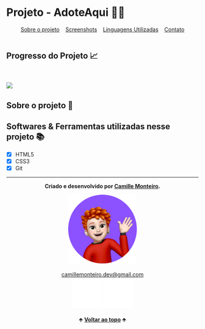 # Projeto - AdoteAqui 🐶🐱


<div id="inicio" align=center>
  <a href="#sobre">Sobre o projeto</a>&nbsp;&nbsp;&nbsp;
  <a href="screenshots">Screenshots</a>&nbsp;&nbsp;&nbsp;
  <a href="#linguagens">Linguagens Utilizadas</a>&nbsp;&nbsp;&nbsp;
  <a href="#contato">Contato</a> 
</div><br>

<h2>Progresso do Projeto 📈</h2><br>

<img src="https://img.shields.io/badge/Status-Conclu%C3%ADdo%20%2F%20Finalizado-sucesso?style=for-the-badge&logo=cachet" height="30em"><br>

<h2 id="sobre">Sobre o projeto 🔎</h2>
<!-- <p> Cripto - PandoraBox é uma aplicação de criptografia de texto utilizando dois códigos: Base 64 e Cifra de César, como opção para criptografar a mensagem. A ferramenta permite que os textos sejam tanto criptografados quanto descriptografados.<br>

<strong>E ai quem vai ter coragem de abrir essa PandoraBox?</strong> -->

Esse projeto foi desenvolvido para fins educativos.</p>

<h2 id="screenshots">Screenshots 📸</h2>

<!-- <img src="https://raw.githubusercontent.com/camimonteiro/Cripto_PandoraBox/main/Screenshots/Foto%201.png" width="80%" height="50%"><br>

<img src="https://raw.githubusercontent.com/camimonteiro/Cripto_PandoraBox/main/Screenshots/Foto%202.png" width="80%" height="50%"><br>

<img src="https://raw.githubusercontent.com/camimonteiro/Cripto_PandoraBox/main/Screenshots/Foto%203.png" width="80%" height="50%"><br> -->


<h2 id="linguagens">Softwares & Ferramentas utilizadas nesse projeto 📚</h2>

- [x] HTML5
- [x] CSS3
- [x] Git

<hr>

<div id="contato" align="center">

  **Criado e desenvolvido por [Camille Monteiro](https://www.linkedin.com/in/camillemonteiro/).**
  
 <div align="center">
   <img src="https://raw.githubusercontent.com/camimonteiro/Project_App_MyBookcase/main/img/Memoji%20-%20Camille_redondo_oi.png" height="180em"><br><br>
   <a href="mailto:camillemonteiro.dev@gmail.com">camillemonteiro.dev@gmail.com</a><br>
   <a href="https://github.com/camimonteiro" target="_blank"><img src="https://raw.githubusercontent.com/camimonteiro/Game_SaidaEscarlate/main/Images/GitHubwhite.png" height="80em" title="GitHub de Camille"></a>
   <a href="https://www.linkedin.com/in/camillemonteiro/" target="_blank"><img src="https://raw.githubusercontent.com/camimonteiro/Game_SaidaEscarlate/main/Images/LinkedInWhite.png" height="80em" title="LinkedIn de Camille"></a>
  </div>
</div>

<br>

<div align="center">
  &#129145;&nbsp;<a href="#inicio"><strong>Voltar ao topo</strong></a>&nbsp;&#129145;
</div>
